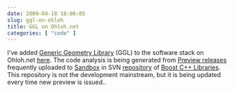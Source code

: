 ```yaml
---
date: 2009-04-18 18:06:05
slug: ggl-on-ohloh
title: GGL on Ohloh.net
categories: [ "code" ]
---
```


I've added [Generic Geometry Library](http://geometrylibrary.geodan.nl/) (GGL) to the software stack on Ohloh.net [here](https://www.ohloh.net/p/generic-geometry-library). The code analysis is being generated from [Preview releases](http://lists.boost.org/Archives/boost/2009/02/148450.php) frequently uploaded to [Sandbox](https://svn.boost.org/svn/boost/sandbox/ggl) in SVN [repository](https://svn.boost.org/trac/boost) of [Boost C++ Libraries](http://boost.org/). This repository is not the development mainstream, but it is being updated every time new preview is issued..
